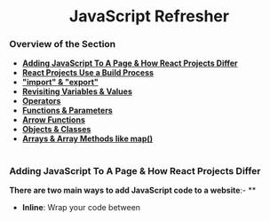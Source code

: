 <h1 align="center">JavaScript Refresher</h1>

### Overview of the Section
* **[Adding JavaScript To A Page & How React Projects Differ](#script-js)**
* **[React Projects Use a Build Process](#build)**
* **["import" & "export"](#i-e)**
* **[Revisiting Variables & Values](#values-v)**
* **[Operators](#o)**
* **[Functions & Parameters](#f-p)**
* **[Arrow Functions](#arrow-functions)**
* **[Objects & Classes](#o-c)**
* **[Arrays & Array Methods like map()](#array-methods)**

#
### <a name="script-js">Adding JavaScript To A Page & How React Projects Differ</a>
**There are two main ways to add JavaScript code to a website**:- **
- **Inline**: Wrap your code between <script> tags in the HTML. (Not recommended for large codebases)
- **External Files**: Create separate JavaScript files (e.g. ``.js`` extension) and import them using ``<script>`` tags with a src attribute pointing to the file location.

**Importing JavaScript Files**:
- ``<script``> tag with src attribute: ``<script src="./assets/scripts/app.js"></script>``
- Script can be placed anywhere in the ``<head>`` or ``<body>`` section of the HTML.
- Optional ``defer`` attribute: Ensures the script executes **_after_** the HTML is parsed (recommended if your script relies on HTML elements).
- Modern approach: Use ``type="module"`` attribute on the ``<script>`` tag. This enables importing code between JavaScript files using the import syntax.

**Note:** When building React applications, a build process typically injects these script tags into the HTML automatically.

![Js Script](https://github.com/tsokac2/-_-_ReactJS_CheatSheet/blob/main/src/01.JPG)

**[Back To The Top](#Overview-of-the-Section)**
#
### <a name="build">React Projects Use a Build Process</a>
- React projects use a build process to transform code before it's delivered to the browser.
- Look for the ``package.json`` file to see the libraries used in a project, including React Scripts.
- Build process is typically run in the background by a development server.
- There are two main reasons for using a build process:
    - Transform JSX code (special syntax combining HTML and JavaScript) into regular JavaScript that browsers understand.
    - Minify code (optimize and shorten) for production to reduce file size.
- Tools like Create React App or Vite come with a built-in build process.
- NodeJS is required to run the build process tools.
- Command: ``npm`` (Node Package Manager) - used to install dependencies.
- Command: ``npx`` (included with npm) - used to create projects.

![Build Process by React](https://github.com/tsokac2/-_-_ReactJS_CheatSheet/blob/main/src/02.JPG)

**[Back To The Top](#Overview-of-the-Section)**
#
### <a name="i-e">"import" & "export"</a>
#### Exporting:
- Use the export keyword before a variable or function to make it available for import in other files.
- You can export multiple named exports using curly braces ``{}``.
**Example**:
```js
export const apiKey = "your_api_key_here";
```
- To create a default export, use the ``export default`` keyword before the value. You can only have one default export per file.

**Example**:
```js 
export default function sayHi(name) {
  console.log("Hi, " + name);
}
```
#### Importing:
- Use the ``import`` keyword to import something from another file.
- For named exports, specify the names of the things you want to import inside curly braces ``{}`` after the ``from`` keyword.

**Example**:
```js
import { apiKey } from "./util.js";
```
- To import the default export, you don't need curly braces. Assign any name you want to the imported value after the ``from`` keyword.

**Example**:
```js
import someName from "./util.js"; // someName can be any name
```
- You can import all named exports from a file using ``import * as namespace`` syntax.

**Example**:
```js
import * as utils from "./util.js";
console.log(utils.apiKey); // Accessing apiKey from util.js
```
- You can group multiple named exports and the default export into an object using import * as namespace syntax.
**Example**:
```js
import * as utils from "./util.js";
console.log(utils.apiKey); // Accessing apiKey
console.log(utils.default); // Accessing default export
```

- Use the ``as`` keyword to assign an alias to an imported variable or function.
- **Example**:
```js
import { abc as content } from "./util.js";
console.log(content); // This will log the value of abc from util.js
```

In React projects, you might not see the type="module" attribute explicitly mentioned because the build process handles imports and exports differently.

**[Back To The Top](#Overview-of-the-Section)**
#
### <a name="values-v">Revisiting Variables & Values</a>
#### Commands:
-  ``let``: This keyword is used to create a variable in JavaScript.
-  ``const``: This keyword is used to create a constant in JavaScript.
-  ``console.log``: This is a built-in function in JavaScript that is used to output a value to the console.

#### Important concepts:
- **Variables**: Variables are used to store data. You can give them a name and use that name to refer to the data throughout your code.
- **Values**: Values are the actual data that is stored in variables. In JavaScript, there are different types of values, including strings, numbers, booleans, and null/undefined.
- **Constants**: Constants are similar to variables, but the value cannot be changed after it is assigned.
- **Camel Case Notation**: This is a naming convention for variables where the first word starts with a lowercase letter and subsequent words start with uppercase letters (e.g., userName).
- **Code Readability**: Using variables can improve the readability of your code by making it easier to understand what the code is doing.

![Revisiting Variables & Values](https://github.com/tsokac2/-_-_ReactJS_CheatSheet/blob/main/src/03.JPG)

```js
let userMessage = "Hello World";
console.log(userMessage); // This will output "Hello World" to the console.
```

**Additional Notes**:
- Variable names can contain numbers, but not at the beginning.
- Variable names cannot contain special characters (except for ``$`` and ``_``).
- There are different philosophies about using ``let`` vs. ``const``. The author recommends using ``const`` as often as possible to be clear about your intentions.

**[Back To The Top](#Overview-of-the-Section)**
#
### <a name="o">Operators</a>

#### Variables:
- ``const`` and ``let`` are important for declaring variables.
#### Operators:
- Math operators: ``+``, ``-``, ``*``, ``/``(division)
- String concatenation: ``+`` (combines text)
- Comparison operators: ``===`` (equal to), ``!==`` (not equal to), ``>`` (greater than), ``<`` (less than), ``>=`` (greater than or equal to), ``<=`` (less than or equal to)

#### Conditional statements:
- ``if`` statement: executes code only if a certain condition is true. (We'll learn more about this later)

#### Important code to remember:
- ``const`` or ``let`` followed by a variable name and an equal sign (used to assign a value to the variable).
- Math operators used with numbers (e.g., ``10 / 5``).
- ``+`` used to concatenate strings (e.g., ``"hello" + "world"``).
- Comparison operators used with values (e.g., ``10 === 10``).
- ``if`` statement followed by a condition in parentheses and curly braces containing the code to execute if the condition is true (e.g., ``if (10 === 10) { ... }``).

**[Back To The Top](#Overview-of-the-Section)**
#
### <a name="f-p">Functions & Parameters</a>

#### Defining a function:
- Use the ``function`` keyword followed by a name (follows variable naming rules).
- Define parameters (optional) in parenthesis after the name, separated by commas.
- Enclose the function body (the code to be executed) in curly braces ``{}``.

#### Calling a function:
- Use the function name followed by parenthesis ``()``.
- Provide values for the parameters (in the same order they are defined) inside the parenthesis when calling the function.

#### Important concepts:
- Functions are reusable blocks of code.
- Parameters allow functions to accept input values.
- The ``return`` keyword allows functions to return a value.
- Functions can be named descriptively to improve readability.

#### Code Examples:
Defining a function with a parameter and console logging it:

```js
function greet(username) {
  console.log(username);
}
```

Calling the function with a value for the parameter:
```js
greet("Tomislav");
```
Defining a function with multiple parameters and a return statement:
```js
function createGreeting(username, message) {
  return "Hi, I am " + username + ". " + message;
}
```
Calling the function and storing the returned value in a variable:
```js
const greeting = createGreeting("Tomislav", "Hello!");
console.log(greeting);
```
**[Back To The Top](#Overview-of-the-Section)**
#

### Arrow Functions

When working with Arrow Functions, you have a couple of "syntax shortcuts" available.

**Most importantly, you should know about the following alternatives**:

1. **Omitting parameter list parentheses**
If your arrow functions takes **exactly one parameter**, you may **omit** the wrapping parentheses.

Instead of

```js
(userName) => { ... }
```
you could write

```js
userName => { ... }
```
**Please note**: 
- If your function takes **no parameters**, parentheses **must not be omitted** - ``() => { ... }`` is the **only correct form** in that case.
- If your function takes **more than one parameter**, you also **must not omit** parentheses - ``userName, userAge => { ... }`` would be invalid (``((userName, userAge) => { ... }`` is correct)!

2. **Omitting function body curly braces**
If your arrow function contains **no other logic** but a ``return`` statement, you may **omit the curly** braces and the ``return`` keyword.

Instead of

```js
number => { 
  return number * 3;
}
```
you could write
```js
number => number * 3;
```

**The following code would be invalid**:
```js
number => return number * 3; // invalid because return keyword must also be omitted!
number => if (number === 2) { return 5 }; // invalid because if statements can't be returned
```

3. **Special case: Just returning an object**

If you go for the shorter alternative explained in **2.** and you're trying to return a **JavaScript object**, you may end up with the following, **invalid** code:

```js
number => { age: number }; // trying to return an object
```
This code would be invalid because JavaScript treats the curly braces as **function body wrappers** (not as code that creates a JS object)
To _"tell"_ JavaScript that an object should be created (and returned) instead, the code would need to be adjusted like this:

```js
number => ({ age: number }); // wrapping the object in extra parentheses
```
By wrapping the object and its curly braces with an **extra pair of parentheses**, 
JavaScript understands that the curly braces are not there to define a function body but instead to create an object. Hence that object then gets returned.

**[Back To The Top](#Overview-of-the-Section)**
#
### <a name="o-c">Objects & Classes</a>

**Creating Objects**:

- Use curly braces {} to create an object.
- Inside the curly braces, define key-value pairs separated by colons :.
  - Keys are property names (strings).
  - Values can be any data type including other objects and functions.
- Access object properties using dot notation object.propertyName.

**Example**:
```
const user = {
  name: "Max",
  age: 34
}
console.log(user.name); // Output: "Max"
```

**Object Methods**:
  - Objects can store functions as properties, called methods.
  - Access methods using dot notation and call them with parentheses ``object.methodName()``.

**Example**:
```
const user = {
  name: "Max",
  age: 34,
  greet() {
    console.log("Hello!");
  }
}
user.greet(); // Output: "Hello!"
```
- The ```this`` Keyword:
- Inside an object method, ``this`` refers to the current object.
- Use ``this`` to access other properties and methods of the object.

**Example**:
```
const user = {
  name: "Max",
  age: 34,
  greet() {
    console.log("Hello, my name is", this.name);
  }
}
user.greet(); // Output: "Hello, my name is Max"
```
**Classes (briefly mentioned)**:
- A blueprint for creating objects.
- Use the class keyword to define a class.
- A class can have methods and a constructor function.
- Use the new keyword to create objects (instances) from a class.

**Code to Remember**:
- Creating objects with curly braces: ``{ key1: value1, key2: value2 }``
- Accessing object properties: ``object.propertyName``
- Calling object methods: ``object.methodName()``
- Using ``this`` inside object methods: ``this.propertyName`` or ``this.methodName()``

**[Back To The Top](#Overview-of-the-Section)**
#
### <a name="array-methods">Arrays & Array Methods like map()</a>

**Arrays**:

- Created using square brackets [].
- Store ordered lists of values.
- Accessed by index starting at 0 (first item).

**Important Array Methods**:

- ``.push(item)`` - Adds a new item to the end of the array.
- ``.findIndex(callbackFunction)`` - Finds the index of the first item where the callback function returns true.

  - The callback function takes an item as input and should return true if the item matches the search criteria.

  - Shorter Arrow Function version for findIndex:

```js
(item) => item === 'searched_value'
```

- ``.map(callbackFunction)`` - Creates a new array with the results of calling the callback function on every item in the original array.

  - The callback function takes an item as input and should return the transformed item.
  - Shorter Arrow Function version for map:

```js
(item) => item + '!' // Example: adding exclamation mark
```
**Important Notes**:
- Both ``.findIndex`` and ``.map`` create new arrays and do not modify the original array.
- ``.map`` allows you to transform items into any kind of value (strings, objects, etc.).

**[Back To The Top](#Overview-of-the-Section)**
#